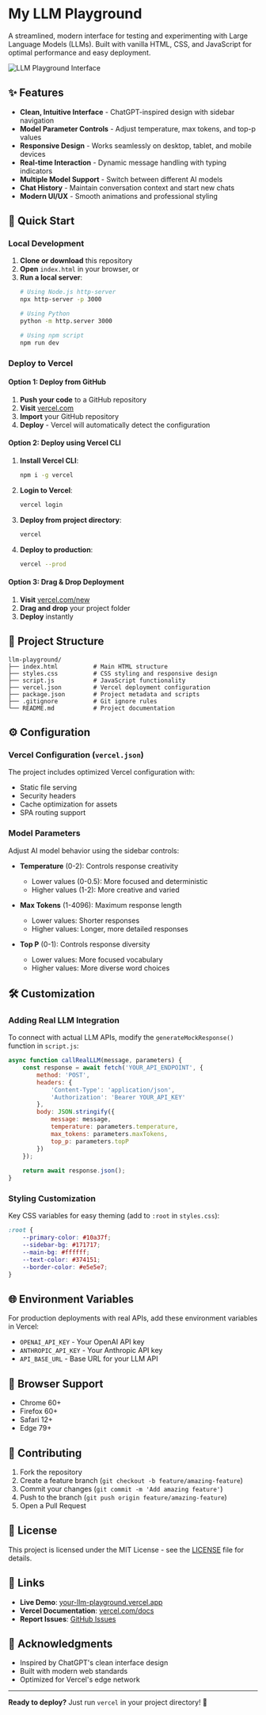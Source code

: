 # My LLM Playground

A streamlined, modern interface for testing and experimenting with Large Language Models (LLMs). Built with vanilla HTML, CSS, and JavaScript for optimal performance and easy deployment.

![LLM Playground Interface](https://via.placeholder.com/800x400/10a37f/ffffff?text=LLM+Playground+Interface)

## ✨ Features

- **Clean, Intuitive Interface** - ChatGPT-inspired design with sidebar navigation
- **Model Parameter Controls** - Adjust temperature, max tokens, and top-p values
- **Responsive Design** - Works seamlessly on desktop, tablet, and mobile devices
- **Real-time Interaction** - Dynamic message handling with typing indicators
- **Multiple Model Support** - Switch between different AI models
- **Chat History** - Maintain conversation context and start new chats
- **Modern UI/UX** - Smooth animations and professional styling

## 🚀 Quick Start

### Local Development

1. **Clone or download** this repository
2. **Open** `index.html` in your browser, or
3. **Run a local server**:
   ```bash
   # Using Node.js http-server
   npx http-server -p 3000
   
   # Using Python
   python -m http.server 3000
   
   # Using npm script
   npm run dev
   ```

### Deploy to Vercel

#### Option 1: Deploy from GitHub

1. **Push your code** to a GitHub repository
2. **Visit** [vercel.com](https://vercel.com)
3. **Import** your GitHub repository
4. **Deploy** - Vercel will automatically detect the configuration

#### Option 2: Deploy using Vercel CLI

1. **Install Vercel CLI**:
   ```bash
   npm i -g vercel
   ```

2. **Login to Vercel**:
   ```bash
   vercel login
   ```

3. **Deploy from project directory**:
   ```bash
   vercel
   ```

4. **Deploy to production**:
   ```bash
   vercel --prod
   ```

#### Option 3: Drag & Drop Deployment

1. **Visit** [vercel.com/new](https://vercel.com/new)
2. **Drag and drop** your project folder
3. **Deploy** instantly

## 📁 Project Structure

```
llm-playground/
├── index.html          # Main HTML structure
├── styles.css          # CSS styling and responsive design
├── script.js           # JavaScript functionality
├── vercel.json         # Vercel deployment configuration
├── package.json        # Project metadata and scripts
├── .gitignore          # Git ignore rules
└── README.md           # Project documentation
```

## ⚙️ Configuration

### Vercel Configuration (`vercel.json`)

The project includes optimized Vercel configuration with:
- Static file serving
- Security headers
- Cache optimization for assets
- SPA routing support

### Model Parameters

Adjust AI model behavior using the sidebar controls:

- **Temperature** (0-2): Controls response creativity
  - Lower values (0-0.5): More focused and deterministic
  - Higher values (1-2): More creative and varied

- **Max Tokens** (1-4096): Maximum response length
  - Lower values: Shorter responses
  - Higher values: Longer, more detailed responses

- **Top P** (0-1): Controls response diversity
  - Lower values: More focused vocabulary
  - Higher values: More diverse word choices

## 🛠️ Customization

### Adding Real LLM Integration

To connect with actual LLM APIs, modify the `generateMockResponse()` function in `script.js`:

```javascript
async function callRealLLM(message, parameters) {
    const response = await fetch('YOUR_API_ENDPOINT', {
        method: 'POST',
        headers: {
            'Content-Type': 'application/json',
            'Authorization': 'Bearer YOUR_API_KEY'
        },
        body: JSON.stringify({
            message: message,
            temperature: parameters.temperature,
            max_tokens: parameters.maxTokens,
            top_p: parameters.topP
        })
    });
    
    return await response.json();
}
```

### Styling Customization

Key CSS variables for easy theming (add to `:root` in `styles.css`):

```css
:root {
    --primary-color: #10a37f;
    --sidebar-bg: #171717;
    --main-bg: #ffffff;
    --text-color: #374151;
    --border-color: #e5e5e7;
}
```

## 🌐 Environment Variables

For production deployments with real APIs, add these environment variables in Vercel:

- `OPENAI_API_KEY` - Your OpenAI API key
- `ANTHROPIC_API_KEY` - Your Anthropic API key
- `API_BASE_URL` - Base URL for your LLM API

## 📱 Browser Support

- Chrome 60+
- Firefox 60+
- Safari 12+
- Edge 79+

## 🤝 Contributing

1. Fork the repository
2. Create a feature branch (`git checkout -b feature/amazing-feature`)
3. Commit your changes (`git commit -m 'Add amazing feature'`)
4. Push to the branch (`git push origin feature/amazing-feature`)
5. Open a Pull Request

## 📄 License

This project is licensed under the MIT License - see the [LICENSE](LICENSE) file for details.

## 🔗 Links

- **Live Demo**: [your-llm-playground.vercel.app](https://your-llm-playground.vercel.app)
- **Vercel Documentation**: [vercel.com/docs](https://vercel.com/docs)
- **Report Issues**: [GitHub Issues](https://github.com/yourusername/llm-playground/issues)

## 🙏 Acknowledgments

- Inspired by ChatGPT's clean interface design
- Built with modern web standards
- Optimized for Vercel's edge network

---

**Ready to deploy?** Just run `vercel` in your project directory! 🚀